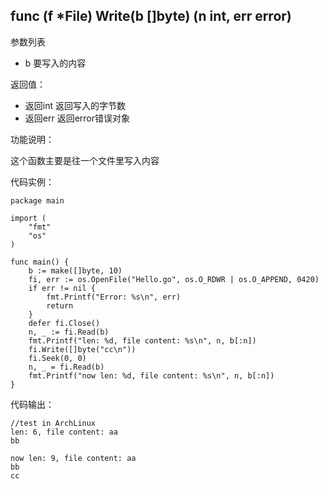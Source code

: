 ## func (f *File) Write(b []byte) (n int, err error)

参数列表

- b 要写入的内容

返回值：

- 返回int 返回写入的字节数
- 返回err 返回error错误对象

功能说明：

这个函数主要是往一个文件里写入内容

代码实例：

    package main

    import (
        "fmt"
        "os"
    )

    func main() {
        b := make([]byte, 10)
        fi, err := os.OpenFile("Hello.go", os.O_RDWR | os.O_APPEND, 0420)
        if err != nil {
            fmt.Printf("Error: %s\n", err)
            return
        }
        defer fi.Close()
        n, _ := fi.Read(b)
        fmt.Printf("len: %d, file content: %s\n", n, b[:n])
        fi.Write([]byte("cc\n"))
        fi.Seek(0, 0)
        n, _ = fi.Read(b)
        fmt.Printf("now len: %d, file content: %s\n", n, b[:n])
    }

代码输出：

    //test in ArchLinux
    len: 6, file content: aa
    bb

    now len: 9, file content: aa
    bb
    cc
